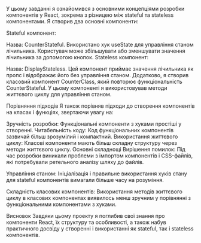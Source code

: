 
У цьому завданні я ознайомився з основними концепціями розробки компонентів у React, зокрема з різницею між stateful та stateless компонентами. Я створив два основні компоненти:

Stateful компонент:

Назва: CounterStateful.
Використано хук useState для управління станом лічильника. Користувач може збільшувати або зменшувати значення лічильника за допомогою кнопок.
Stateless компонент:

Назва: DisplayStateless.
Цей компонент приймає значення лічильника як пропс і відображає його без управління станом.
Додатково, я створив класовий компонент CounterClass, який повторює функціональність CounterStateful. У цьому компоненті я використовував методи життєвого циклу для управління станом.

Порівняння підходів
Я також порівняв підходи до створення компонентів на класах і функціях, звертаючи увагу на:

Зручність розробки: Функціональні компоненти з хуками простіші у створенні.
Читабельність коду: Код функціональних компонентів зазвичай більш зрозумілий і компактний.
Використання життєвого циклу: Класові компоненти мають більш складну структуру через методи життєвого циклу.
Основні складнощі
Вирішення помилок: Під час розробки виникали проблеми з імпортом компонентів і CSS-файлів, які потребували ретельного аналізу шляху до файлів.

Управління станом: Ініціалізація і правильне використання хуків стану для stateful компонентів вимагали більше часу на розуміння.

Складність класових компонентів: Використання методів життєвого циклу в класових компонентах виявилось менш зручним у порівнянні з функціональними компонентами з хуками.

Висновок
Завдяки цьому проекту я поглибив свої знання про компоненти React, їх структуру та особливості, а також набув практичного досвіду у створенні і використанні як stateful, так і stateless компонентів.
